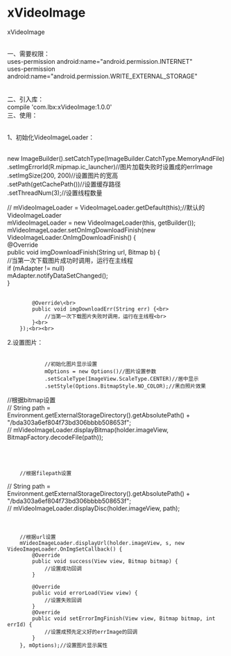 # xVideoImage
xVideoImage<br><br>

一、需要权限：<br>
	uses-permission android:name="android.permission.INTERNET" <br>
    uses-permission android:name="android.permission.WRITE_EXTERNAL_STORAGE" <br><br><br>
二、引入库：<br>
	compile 'com.lbx:xVideoImage:1.0.0'<br>
三、使用：<br><br>

1、初始化VideoImageLoader：<br><br>

new ImageBuilder().setCatchType(ImageBuilder.CatchType.MemoryAndFile)<br>
                .setImgErrorId(R.mipmap.ic_launcher)//图片加载失败时设置成的errImage<br>
                .setImgSize(200, 200)//设置图片的宽高<br>
                .setPath(getCachePath())//设置缓存路径<br>
                .setThreadNum(3);//设置线程数量<br>

//        mVideoImageLoader = VideoImageLoader.getDefault(this);//默认的VideoImageLoader<br>
        mVideoImageLoader = new VideoImageLoader(this, getBuilder());<br>
        mVideoImageLoader.setOnImgDownloadFinish(new VideoImageLoader.OnImgDownloadFinish() {<br>
            @Override<br>
            public void imgDownloadFinish(String url, Bitmap b) {<br>
                //当第一次下载图片成功时调用，运行在主线程<br>
                if (mAdapter != null)<br>
                    mAdapter.notifyDataSetChanged();<br>
            }<br><br>

            @Override\<br>
            public void imgDownloadErr(String err) {<br>
                //当第一次下载图片失败时调用，运行在主线程<br>
            }<br>
        });<br><br>
2.设置图片：<br><br>

				//初始化图片显示设置
				mOptions = new Options()//图片设置参数 
                .setScaleType(ImageView.ScaleType.CENTER)//居中显示 
                .setStyle(Options.BitmapStyle.NO_COLOR);//黑白照片效果 


 //根据bitmap设置<br>
//        String path = Environment.getExternalStorageDirectory().getAbsolutePath() + "/bda303a6ef804f73bd306bbbb508653f";<br>
//        mVideoImageLoader.displayBitmap(holder.imageView, BitmapFactory.decodeFile(path));<br><br><br><br>



        //根据filepath设置
//        String path = Environment.getExternalStorageDirectory().getAbsolutePath() + "/bda303a6ef804f73bd306bbbb508653f";<br>
//        mVideoImageLoader.displayDisc(holder.imageView, path);<br><br><br>



        //根据url设置
        mVideoImageLoader.displayUrl(holder.imageView, s, new VideoImageLoader.OnImgSetCallback() {
            @Override
            public void success(View view, Bitmap bitmap) {
                //设置成功回调
            }

            @Override
            public void errorLoad(View view) {
                //设置失败回调
            }
            @Override
            public void setErrorImgFinish(View view, Bitmap bitmap, int errId) {
                //设置成预先定义好的errImage的回调
            }
        }, mOptions);//设置图片显示属性		
		
		
		
		
		
		
		
		
		
		
